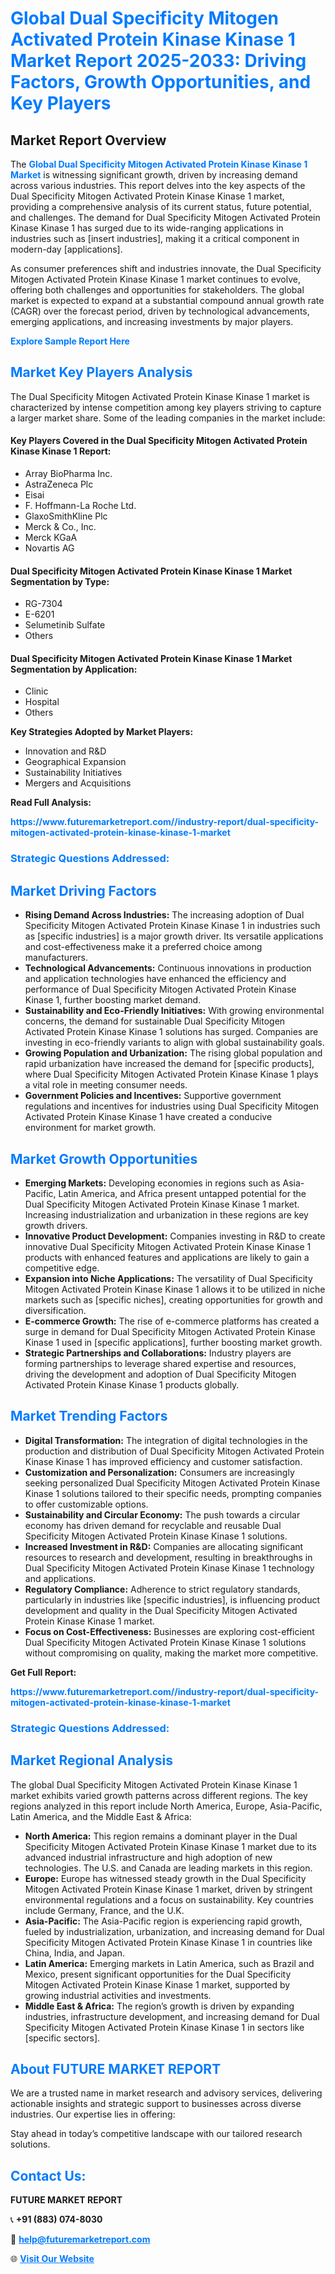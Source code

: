 <h1 style="color: #007BFF;">Global Dual Specificity Mitogen Activated Protein Kinase Kinase 1 Market Report 2025-2033: Driving Factors, Growth Opportunities, and Key Players</h1>

<section id="overview">
<h2>Market Report Overview</h2>
<p>The <a href="https://www.futuremarketreport.com//industry-report/dual-specificity-mitogen-activated-protein-kinase-kinase-1-market" style="color: #007BFF; text-decoration: none;"><strong>Global Dual Specificity Mitogen Activated Protein Kinase Kinase 1 Market</strong></a> is witnessing significant growth, driven by increasing demand across various industries. This report delves into the key aspects of the Dual Specificity Mitogen Activated Protein Kinase Kinase 1 market, providing a comprehensive analysis of its current status, future potential, and challenges. The demand for Dual Specificity Mitogen Activated Protein Kinase Kinase 1 has surged due to its wide-ranging applications in industries such as [insert industries], making it a critical component in modern-day [applications].</p>
<p>As consumer preferences shift and industries innovate, the Dual Specificity Mitogen Activated Protein Kinase Kinase 1 market continues to evolve, offering both challenges and opportunities for stakeholders. The global market is expected to expand at a substantial compound annual growth rate (CAGR) over the forecast period, driven by technological advancements, emerging applications, and increasing investments by major players.</p>
</section>

<section id="overview">
<p><a href="https://www.futuremarketreport.com//request-sample/reportId=52851" style="color: #007BFF; text-decoration: none;"><strong>Explore Sample Report Here</strong></a></p>
</section>

<section id="key-players">
<h2 style="color: #007BFF;">Market Key Players Analysis</h2>
<p>The Dual Specificity Mitogen Activated Protein Kinase Kinase 1 market is characterized by intense competition among key players striving to capture a larger market share. Some of the leading companies in the market include:</p>
<h4>Key Players Covered in the Dual Specificity Mitogen Activated Protein Kinase Kinase 1 Report:</h4>
<ul><li>Array BioPharma Inc.</li><li>AstraZeneca Plc</li><li>Eisai</li><li>F. Hoffmann-La Roche Ltd.</li><li>GlaxoSmithKline Plc</li><li>Merck &amp; Co., Inc.</li><li>Merck KGaA</li><li>Novartis AG</li></ul>
<h4>Dual Specificity Mitogen Activated Protein Kinase Kinase 1 Market Segmentation by Type:</h4>
<ul><li>RG-7304</li><li>E-6201</li><li>Selumetinib Sulfate</li><li>Others</li></ul>

<h4>Dual Specificity Mitogen Activated Protein Kinase Kinase 1 Market Segmentation by Application:</h4>
<ul><li>Clinic</li><li>Hospital</li><li>Others</li></ul>
<p><strong>Key Strategies Adopted by Market Players:</strong></p>
<ul>
<li>Innovation and R&D</li>
<li>Geographical Expansion</li>
<li>Sustainability Initiatives</li>
<li>Mergers and Acquisitions</li>
</ul>
</section>

<section>
<p><strong>Read Full Analysis: </strong></p><a href="https://www.futuremarketreport.com//industry-report/dual-specificity-mitogen-activated-protein-kinase-kinase-1-market" style="color: #007BFF; text-decoration: none;"><strong>https://www.futuremarketreport.com//industry-report/dual-specificity-mitogen-activated-protein-kinase-kinase-1-market</strong></a>
<h3 style="color: #007BFF;">Strategic Questions Addressed:</h3>
</section>

<section id="driving-factors">
<h2 style="color: #007BFF;">Market Driving Factors</h2>
<ul>
<li><strong>Rising Demand Across Industries:</strong> The increasing adoption of Dual Specificity Mitogen Activated Protein Kinase Kinase 1 in industries such as [specific industries] is a major growth driver. Its versatile applications and cost-effectiveness make it a preferred choice among manufacturers.</li>
<li><strong>Technological Advancements:</strong> Continuous innovations in production and application technologies have enhanced the efficiency and performance of Dual Specificity Mitogen Activated Protein Kinase Kinase 1, further boosting market demand.</li>
<li><strong>Sustainability and Eco-Friendly Initiatives:</strong> With growing environmental concerns, the demand for sustainable Dual Specificity Mitogen Activated Protein Kinase Kinase 1 solutions has surged. Companies are investing in eco-friendly variants to align with global sustainability goals.</li>
<li><strong>Growing Population and Urbanization:</strong> The rising global population and rapid urbanization have increased the demand for [specific products], where Dual Specificity Mitogen Activated Protein Kinase Kinase 1 plays a vital role in meeting consumer needs.</li>
<li><strong>Government Policies and Incentives:</strong> Supportive government regulations and incentives for industries using Dual Specificity Mitogen Activated Protein Kinase Kinase 1 have created a conducive environment for market growth.</li>
</ul>
</section>

<section id="growth-opportunities">
<h2 style="color: #007BFF;">Market Growth Opportunities</h2>
<ul>
<li><strong>Emerging Markets:</strong> Developing economies in regions such as Asia-Pacific, Latin America, and Africa present untapped potential for the Dual Specificity Mitogen Activated Protein Kinase Kinase 1 market. Increasing industrialization and urbanization in these regions are key growth drivers.</li>
<li><strong>Innovative Product Development:</strong> Companies investing in R&D to create innovative Dual Specificity Mitogen Activated Protein Kinase Kinase 1 products with enhanced features and applications are likely to gain a competitive edge.</li>
<li><strong>Expansion into Niche Applications:</strong> The versatility of Dual Specificity Mitogen Activated Protein Kinase Kinase 1 allows it to be utilized in niche markets such as [specific niches], creating opportunities for growth and diversification.</li>
<li><strong>E-commerce Growth:</strong> The rise of e-commerce platforms has created a surge in demand for Dual Specificity Mitogen Activated Protein Kinase Kinase 1 used in [specific applications], further boosting market growth.</li>
<li><strong>Strategic Partnerships and Collaborations:</strong> Industry players are forming partnerships to leverage shared expertise and resources, driving the development and adoption of Dual Specificity Mitogen Activated Protein Kinase Kinase 1 products globally.</li>
</ul>
</section>

<section id="trending-factors">
<h2 style="color: #007BFF;">Market Trending Factors</h2>
<ul>
<li><strong>Digital Transformation:</strong> The integration of digital technologies in the production and distribution of Dual Specificity Mitogen Activated Protein Kinase Kinase 1 has improved efficiency and customer satisfaction.</li>
<li><strong>Customization and Personalization:</strong> Consumers are increasingly seeking personalized Dual Specificity Mitogen Activated Protein Kinase Kinase 1 solutions tailored to their specific needs, prompting companies to offer customizable options.</li>
<li><strong>Sustainability and Circular Economy:</strong> The push towards a circular economy has driven demand for recyclable and reusable Dual Specificity Mitogen Activated Protein Kinase Kinase 1 solutions.</li>
<li><strong>Increased Investment in R&D:</strong> Companies are allocating significant resources to research and development, resulting in breakthroughs in Dual Specificity Mitogen Activated Protein Kinase Kinase 1 technology and applications.</li>
<li><strong>Regulatory Compliance:</strong> Adherence to strict regulatory standards, particularly in industries like [specific industries], is influencing product development and quality in the Dual Specificity Mitogen Activated Protein Kinase Kinase 1 market.</li>
<li><strong>Focus on Cost-Effectiveness:</strong> Businesses are exploring cost-efficient Dual Specificity Mitogen Activated Protein Kinase Kinase 1 solutions without compromising on quality, making the market more competitive.</li>
</ul>
</section>

<section>
<p><strong>Get Full Report: </strong></p><a href="https://www.futuremarketreport.com//industry-report/dual-specificity-mitogen-activated-protein-kinase-kinase-1-market" style="color: #007BFF; text-decoration: none;"><strong>https://www.futuremarketreport.com//industry-report/dual-specificity-mitogen-activated-protein-kinase-kinase-1-market</strong></a>
<h3 style="color: #007BFF;">Strategic Questions Addressed:</h3>
</section>


<section id="regional-analysis">
<h2 style="color: #007BFF;">Market Regional Analysis</h2>
<p>The global Dual Specificity Mitogen Activated Protein Kinase Kinase 1 market exhibits varied growth patterns across different regions. The key regions analyzed in this report include North America, Europe, Asia-Pacific, Latin America, and the Middle East & Africa:</p>
<ul>
<li><strong>North America:</strong> This region remains a dominant player in the Dual Specificity Mitogen Activated Protein Kinase Kinase 1 market due to its advanced industrial infrastructure and high adoption of new technologies. The U.S. and Canada are leading markets in this region.</li>
<li><strong>Europe:</strong> Europe has witnessed steady growth in the Dual Specificity Mitogen Activated Protein Kinase Kinase 1 market, driven by stringent environmental regulations and a focus on sustainability. Key countries include Germany, France, and the U.K.</li>
<li><strong>Asia-Pacific:</strong> The Asia-Pacific region is experiencing rapid growth, fueled by industrialization, urbanization, and increasing demand for Dual Specificity Mitogen Activated Protein Kinase Kinase 1 in countries like China, India, and Japan.</li>
<li><strong>Latin America:</strong> Emerging markets in Latin America, such as Brazil and Mexico, present significant opportunities for the Dual Specificity Mitogen Activated Protein Kinase Kinase 1 market, supported by growing industrial activities and investments.</li>
<li><strong>Middle East & Africa:</strong> The region’s growth is driven by expanding industries, infrastructure development, and increasing demand for Dual Specificity Mitogen Activated Protein Kinase Kinase 1 in sectors like [specific sectors].</li>
</ul>
</section>

<footer>
<h2 style="color: #007BFF;">About FUTURE MARKET REPORT</h2>
<p>We are a trusted name in market research and advisory services, delivering actionable insights and strategic support to businesses across diverse industries. Our expertise lies in offering:</p>

<p>Stay ahead in today’s competitive landscape with our tailored research solutions.</p>

<h2 style="color: #007BFF;">Contact Us:</h2>
<p><strong>FUTURE MARKET REPORT</strong></p>
<p>📞 <strong>+91 (883) 074-8030</strong></p>
<p>📧 <strong><a href="mailto:help@futuremarketreport.com" style="color: #007BFF;">help@futuremarketreport.com</a></strong></p>
<p>🌐 <strong><a href="https://www.futuremarketreport.com/" style="color: #007BFF;">Visit Our Website</a></strong></p>
</footer>